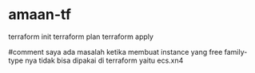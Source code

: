 # amaan-tf
terraform init
terraform plan
terraform apply

#comment
saya ada masalah ketika membuat instance yang free
family-type nya tidak bisa dipakai di terraform yaitu ecs.xn4
